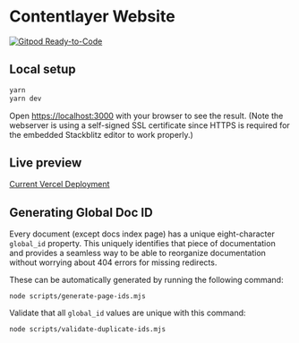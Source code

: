 # Contentlayer Website

[![Gitpod Ready-to-Code](https://img.shields.io/badge/Gitpod-ready--to--code-908a85?logo=gitpod)](https://gitpod.io/#https://github.com/contentlayerdev/website)

## Local setup

```bash
yarn
yarn dev
```

Open [https://localhost:3000](https://localhost:3000) with your browser to see the result. (Note the webserver is using a self-signed SSL certificate since HTTPS is required for the embedded Stackblitz editor to work properly.)

## Live preview

[Current Vercel Deployment](https://website-git-new-landing-page-schick.vercel.app)

## Generating Global Doc ID

Every document (except docs index page) has a unique eight-character `global_id` property. This uniquely identifies that piece of documentation and provides a seamless way to be able to reorganize documentation without worrying about 404 errors for missing redirects.

These can be automatically generated by running the following command:

    node scripts/generate-page-ids.mjs

Validate that all `global_id` values are unique with this command:

    node scripts/validate-duplicate-ids.mjs

